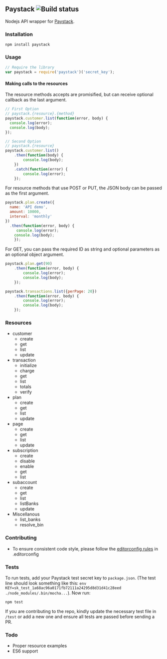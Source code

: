 ## Paystack ![Build status](https://travis-ci.org/theslyone/node-paystack.svg?branch=master)

Nodejs API wrapper for [Paystack](https://paystack.co/).

### Installation

```
npm install paystack
```

### Usage

```js
// Require the library
var paystack = require('paystack')('secret_key');
```

#### Making calls to the resources
The resource methods accepts are promisified, but can receive optional callback as the last argument.

```js
// First Option
// paystack.{resource}.{method}
paystack.customer.list(function(error, body) {
  console.log(error);
  console.log(body);
});
```
```js
// Second Option
// paystack.{resource}
paystack.customer.list()
	.then(function(body) {
  		console.log(body);
	})
	.catch(function(error) {
		console.log(error);
	});
```



For resource methods that use POST or PUT, the JSON body can be passed as the first argument.

```js
paystack.plan.create({
  name: 'API demo',
  amount: 10000,
  interval: 'monthly'
})
  .then(function(error, body) {
  	 console.log(error);
    console.log(body);
	});
```

For GET, you can pass the required ID as string and optional parameters as an optional object argument.

```js
paystack.plan.get(90)
	.then(function(error, body) {
		console.log(error);
		console.log(body);
	});
```

```js
paystack.transactions.list({perPage: 20})
	.then(function(error, body) {
		console.log(error);
		console.log(body);
	});
```

### Resources

- customer
  - create
  - get
  - list
  - update
- transaction
  - initialize
  - charge
  - get
  - list
  - totals
  - verify
- plan
  - create
  - get
  - list
  - update
- page
  - create
  - get
  - list
  - update
- subscription
  - create
  - disable
  - enable
  - get
  - list
- subaccount
  - create
  - get
  - list
  - listBanks
  - update
- Miscellanous
  - list_banks
  - resolve_bin
  


### Contributing
- To ensure consistent code style, please follow the [editorconfig rules](http://obem.be/2015/06/01/a-quick-note-on-editorconfig.html) in .editorconfig

### Tests

To run tests, add your Paystack test secret key to `package.json`. (The test line should look something like this: `env KEY=sk_test_1a68ac96a0171fb72111a24295d8d31d41c28eed ./node_modules/.bin/mocha...`). Now run:

```
npm test
```

If you are contributing to the repo, kindly update the necessary test file in `/test` or add a new one and ensure all tests are passed before sending a PR.

### Todo

- Proper resource examples
- ES6 support
